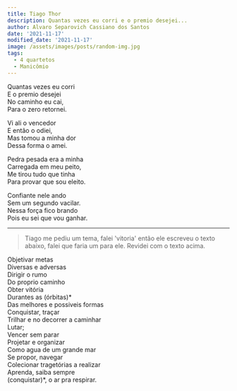 ```yaml
---
title: Tiago Thor
description: Quantas vezes eu corri e o premio desejei...
author: Alvaro Separovich Cassiano dos Santos
date: '2021-11-17'
modified_date: '2021-11-17'
image: /assets/images/posts/random-img.jpg
tags:
  - 4 quartetos
  - Manicômio
---   
```

Quantas vezes eu corri     
E o premio desejei     
No caminho eu cai,     
Para o zero retornei.     
     
Vi ali o vencedor     
E então o odiei,     
Mas tomou a minha dor     
Dessa forma o amei.     
     
Pedra pesada era a minha     
Carregada em meu peito,     
Me tirou tudo que tinha     
Para provar que sou eleito.     
     
Confiante nele ando     
Sem um segundo vacilar.     
Nessa força fico brando     
Pois eu sei que vou ganhar.     

______

> Tiago me pediu um tema, falei 'vitoria' então ele escreveu o texto abaixo, falei que faria um para ele. Revidei com o texto acima.      

Objetivar metas    
Diversas e adversas    
Dirigir o rumo    
Do proprio caminho    
Obter vitória    
Durantes as (órbitas)*    
Das melhores e possiveis formas    
Conquistar, traçar    
Trilhar e no decorrer a caminhar    
Lutar;    
Vencer sem parar    
Projetar e organizar    
Como agua de um grande mar    
Se propor, navegar     
Colecionar tragetórias a realizar    
Aprenda, saiba sempre    
(conquistar)*, o ar pra respirar.